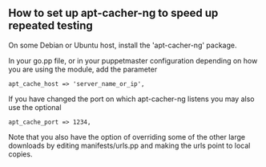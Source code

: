 ## How to set up apt-cacher-ng to speed up repeated testing

On some Debian or Ubuntu host, install the 'apt-cacher-ng' package.

In your go.pp file, or in your puppetmaster configuration depending on how you are using the module, add the parameter
  
    apt_cache_host => 'server_name_or_ip',

If you have changed the port on which apt-cacher-ng listens you may also use the optional

    apt_cache_port => 1234,



Note that you also have the option of overriding some of the other large downloads by editing manifests/urls.pp and making the urls point to local copies.

